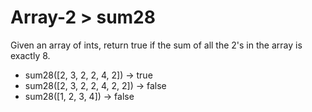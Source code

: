 # Array-2 > sum28

Given an array of ints, return true if the sum of all the 2's in the array is exactly 8.

- sum28([2, 3, 2, 2, 4, 2]) → true
- sum28([2, 3, 2, 2, 4, 2, 2]) → false
- sum28([1, 2, 3, 4]) → false